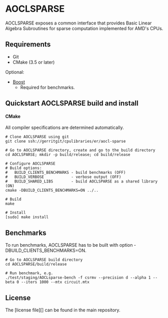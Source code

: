 # AOCLSPARSE
AOCLSPARSE exposes a common interface that provides Basic Linear Algebra Subroutines for sparse computation implemented for AMD's CPUs.

## Requirements
* Git
* CMake (3.5 or later)

Optional:
* [Boost][]
  * Required for benchmarks.

## Quickstart AOCLSPARSE build and install

#### CMake
All compiler specifications are determined automatically. 
```
# Clone AOCLSPARSE using git
git clone ssh://gerritgit/cpulibraries/er/aocl-sparse

# Go to AOCLSPARSE directory, create and go to the build directory
cd AOCLSPARSE; mkdir -p build/release; cd build/release

# Configure AOCLSPARSE
# Build options:
#   BUILD_CLIENTS_BENCHMARKS - build benchmarks (OFF)
#   BUILD_VERBOSE            - verbose output (OFF)
#   BUILD_SHARED_LIBS        - build AOCLSPARSE as a shared library (ON)
cmake -DBUILD_CLIENTS_BENCHMARKS=ON ../..

# Build
make

# Install
[sudo] make install
```

## Benchmarks
To run benchmarks, AOCLSPARSE has to be built with option -DBUILD_CLIENTS_BENCHMARKS=ON.
```
# Go to AOCLSPARSE build directory
cd AOCLSPARSE/build/release

# Run benchmark, e.g.
./test/staging/AOCLsparse-bench -f csrmv --precision d --alpha 1 --beta 0 --iters 1000 --mtx circuit.mtx
```

## License
The [license file][] can be found in the main repository.

[Boost]: https://www.boost.org/
